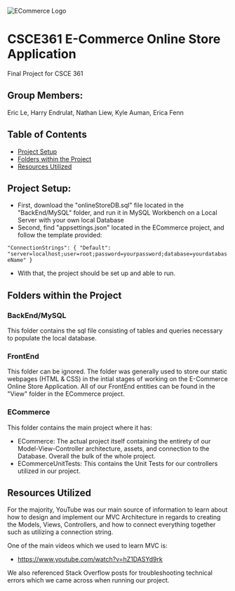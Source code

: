 ![ECommerce Logo](https://cdn.discordapp.com/attachments/961351822092681276/962798017512087552/ECommerce_Logo.png)
# CSCE361 E-Commerce Online Store Application
Final Project for CSCE 361

## Group Members:
Eric Le, Harry Endrulat, Nathan Liew, Kyle Auman, Erica Fenn

## Table of Contents
- [Project Setup](#project-setup)
- [Folders within the Project](#folders-within-the-project)
- [Resources Utilized](#resources-utilized)

## Project Setup:
- First, download the "onlineStoreDB.sql" file located in the "BackEnd/MySQL" folder, and run it in MySQL Workbench on a Local Server with your own local Database
- Second, find "appsettings.json" located in the ECommerce project, and follow the template provided:

`"ConnectionStrings": {
        "Default": "server=localhost;user=root;password=yourpassword;database=yourdatabaseName"
    }`
- With that, the project should be set up and able to run.

## Folders within the Project

### BackEnd/MySQL
This folder contains the sql file consisting of tables and queries necessary to populate the local database.

### FrontEnd
This folder can be ignored. The folder was generally used to store our static webpages (HTML & CSS) in the intial stages of working on the E-Commerce Online Store Application. All of our FrontEnd entities can be found in the "View" folder in the ECommerce project.

### ECommerce
This folder contains the main project where it has:
- ECommerce: The actual project itself containing the entirety of our Model-View-Controller architecture, assets, and connection to the Database. Overall the bulk of the whole project.
- ECommerceUnitTests: This contains the Unit Tests for our controllers utilized in our project.

## Resources Utilized
For the majority, YouTube was our main source of information to learn about how to design and implement our MVC Architecture in regards to creating the Models, Views, Controllers, and how to connect everything together such as utilizing a connection string.

One of the main videos which we used to learn MVC is:
- https://www.youtube.com/watch?v=hZ1DASYd9rk

We also referenced Stack Overflow posts for troubleshooting technical errors which we came across when running our project.
